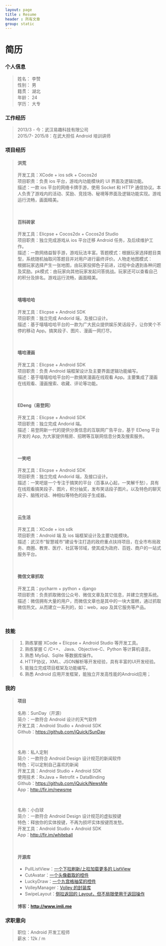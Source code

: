 ```yaml
---
layout: page
title : Resume
header : 所有文章
group: static
---
```


<h1 id="简历">简历</h1>



<h3 id="个人信息">个人信息</h3>

<blockquote>
  <p>姓名：       李赞 <br>
  性别：       男 <br>
  籍贯：       湖北 <br>
  年龄：       24 <br>
  学历：       大专</p>
</blockquote>



<h3 id="工作经历">工作经历</h3>

<blockquote>
  <p>2013/3 - 今：武汉易趣科技有限公司 <br>
  2015/7- 2015/8：在武大担任 Android 培训讲师</p>
</blockquote>



<h3 id="项目经历">项目经历</h3>

<blockquote>
  <h4 id="洪荒">洪荒</h4>
  
  <p>开发工具：XCode + ios sdk + Cocos2d <br>
  项目职责：负责 ios 平台，游戏内功能模块的 UI 界面及逻辑功能。 <br>
  描述：一款 ios 平台的网络卡牌手游，使用 Socket 和 HTTP 通信协议。本人负责了游戏内的活动、奖励、竞技场、秘境等界面及逻辑功能实现。游戏运行流畅，画面精美。</p>
  <br/>
  
  <h4 id="百科砖家">百科砖家</h4>
  
  <p>开发工具：Elicpse + Cocos2dx + Cocos2d Studio <br>
  项目职责：独立完成游戏从 ios 平台迁移 Android 任务，及后续维护工作。 <br>
  描述：一款网络益智手游，游戏玩法丰富。答题模式：根据玩家选择题目类型，系统随机抽取问答题目并对用户进行最终评价。人物走地图模式： <br>
  根据玩家选择产生一张地图，由玩家投掷色子前进，过程中会遇到各种问题及奖励。pk模式：由玩家向其他玩家发起问答挑战。玩家还可以查看自己的积分及排名。游戏运行流畅，画面精美。</p>
  <br/>
  
  <h4 id="嘻嘻哈哈">嘻嘻哈哈</h4>
  
  <p>开发工具：Elicpse + Android SDK <br>
  项目职责：独立完成 Andorid 端，及接口设计。 <br>
  描述：基于嘻嘻哈哈平台的一款为广大民众提供娱乐笑话段子，让你笑个不停的移动 App。搞笑段子、图片、漫画一网打尽，</p>
  <br/>
  
  <h4 id="嘻哈漫画">嘻哈漫画</h4>
  
  <p>开发工具：Elicpse + Android SDK <br>
  项目职责：负责 Android 端框架设计及主要界面逻辑功能编写。 <br>
  描述：基于嘻嘻哈哈平台的一款搞笑漫画在线观看 App。主要集成了漫画在线观看、漫画搜索、收藏、评论等功能。</p>
  <br/>
  
  <h4 id="edeng易登网">EDeng（易登网）</h4>
  
  <p>开发工具：Elicpse + Android SDK <br>
  项目职责：独立完成 Andorid 端。 <br>
  描述：易登网新一代的提供分类信息的互联网广告平台，基于 EDeng 平台开发的 App, 为大家提供租房、招聘等互联网信息分类及搜索服务。</p>
  <br/>
  
  <h4 id="一笑吧">一笑吧</h4>
  
  <p>开发工具：Elicpse + Android SDK <br>
  项目职责：独立完成 Andorid 端，及接口设计。 <br>
  描述：一笑吧是一个专注于搞笑的平台（百事从心起，一笑解千愁），具有在线观看搞笑段子、图片，积分抽奖，发布笑话段子图片。以及特色的聊天段子、脑残对话、神相似等特色的段子生成器。</p>
  <br/>
  
  <h4 id="云生活">云生活</h4>
  
  <p>开发工具：XCode + ios sdk <br>
  项目职责：Android 端 及 ios 端框架设计及主要功能模块。 <br>
  描述：武汉市“智慧城市”建设专注打造的政府重点扶持项目，在全市布局政务、商圈、教育、医疗、社区等邻域，使其成为政府、百姓、商户的一站式服务平台。</p>
  <br/>
  
  <h4 id="微信文章抓取">微信文章抓取</h4>
  
  <p>开发工具：pycharm + python + django <br>
  项目职责：负责抓取微信公众号、微信文章及其它信息，并建立完整系统。 <br>
  描述：微信拥有大量的用户，而微信文章也是其中的一块大蛋糕，通过抓取微信热文。从而建立一系列的，如：web，app 及其它服务等产品。</p>
  <br/>
</blockquote>



<h3 id="技能">技能</h3>

<blockquote>
  <ol>
  <li>熟练掌握 XCode + Elicpse + Android Studio 等开发工具。</li>
  <li>熟练掌握 C /C++、 Java、Objective-C、Python 等计算机语言。</li>
  <li>熟悉 MySql、Sqlite 等数据库操作。</li>
  <li>HTTP协议，XML、JSON解析等开发经验，具有丰富的UI开发经验。</li>
  <li>能独立完成项目框架及功能编写。</li>
  <li>熟悉 Android 应用开发框架，能独立开发高性能的Android应用；</li>
  </ol>
</blockquote>



<h3 id="我的">我的</h3>

<blockquote>
  <h4 id="项目">项目</h4>
  
  <p>名称：SunDay（开源） <br>
  简介：一款符合 Android 设计的天气软件 <br>
  开发工具：Android Studio + Android SDK <br>
  Github：<a href="https://github.com/iQuick/SunDay">https://github.com/iQuick/SunDay</a></p>
  <br/>

  <p>名称：私人定制 <br>
  简介：一款符合 Android Design 设计规范的新闻软件 <br>
  特色：可以定制自己喜欢的新闻 <br>
  开发工具：Android Studio + Android SDK <br>
  使用技术：RxJava + Retrofit + DataBinding <br>
  Github：<a href="https://github.com/iQuick/NewsMe">https://github.com/iQuick/NewsMe</a> <br>
  App：<a href="http://fir.im/newsme">http://fir.im/newsme</a></p>
  <br/>
  
  <p>名称：小白球 <br>
  简介：一款符合 Android Design 设计规范的虚拟按键 <br>
  特色：释放你的实体按键，不再为损坏实体按键而发愁。 <br>
  开发工具：Android Studio + Android SDK <br>
  App：<a href="http://fir.im/whiteball">http://fir.im/whiteball</a></p>
  <br/>

  <h4 id="开源库">开源库</h4>
  
  <ul>
  <li>PullListView：<a href="https://github.com/iQuick/PullListView">一个下拉刷新/上拉加载更多的 ListView</a></li>
  <li>CutAvatar：<a href="https://github.com/iQuick/QQCutAvatar">一个头像截取的控件</a></li>
  <li>LuckyDraw：<a href="https://github.com/iQuick/LuckyDraw">一个九宫格抽奖的控件</a></li>
  <li>VolleyManager：<a href="https://github.com/iQuick/VolleyManager">Volley 的封装库</a></li>
  <li>SwipeLayout：<a href="https://github.com/iQuick/SwipeLayout">侧拉返回的 Layout，但不局限使用于返回操作</a></li>
  </ul>
  
  <h4 id="博客httpwwwimlime">博客：<a href="http://www.imli.me">http://www.imli.me</a></h4>
</blockquote>



<h3 id="求职意向">求职意向</h3>

<blockquote>
  <p>职位：Android 开发工程师 <br>
  薪水：12k / m</p>
</blockquote>



